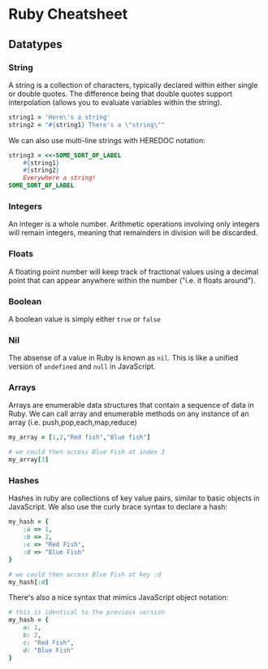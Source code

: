 # Ruby Cheatsheet

## Datatypes

### String

A string is a collection of characters, typically declared within either single or double quotes.  The difference being that double quotes support interpolation (allows you to evaluate variables within the string).

```ruby
string1 = 'Here\'s a string'
string2 = "#{string1} There's a \"string\""
```

We can also use multi-line strings with HEREDOC notation:

```ruby
string3 = <<-SOME_SORT_OF_LABEL
	#{string1}
	#{string2}
	Everywhere a string!
SOME_SORT_OF_LABEL
```

### Integers

An integer is a whole number.  Arithmetic operations involving only integers will remain integers, meaning that remainders in division will be discarded.

### Floats

A floating point number will keep track of fractional values using a decimal point that can appear anywhere within the number ("i.e. it floats around").

### Boolean

A boolean value is simply either `true` or `false`

### Nil

The absense of a value in Ruby is known as `nil`.  This is like a unified version of `undefined` and `null` in JavaScript.

### Arrays

Arrays are enumerable data structures that contain a sequence of data in Ruby.  We can call array and enumerable methods on any instance of an array (i.e. push,pop,each,map,reduce)	

```Ruby
my_array = [1,2,"Red fish","Blue fish"]

# we could then access Blue Fish at index 3
my_array[3]
```

### Hashes

Hashes in ruby are collections of key value pairs, similar to basic objects in JavaScript.  We also use the curly brace syntax to declare a hash:

```Ruby
my_hash = {
	:a => 1,
	:b => 2,
	:c => "Red Fish",
	:d => "Blue Fish"
}

# we could then access Blue Fish at key :d
my_hash[:d]
```

There's also a nice syntax that mimics JavaScript object notation:

```Ruby
# this is identical to the previous version
my_hash = {
	a: 1,
	b: 2,
	c: "Red Fish",
	d: "Blue Fish"
}
```



